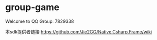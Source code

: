 # group-game
Welcome to QQ Group: 7829338

本sdk提供者链接 https://github.com/Jie2GG/Native.Csharp.Frame/wiki
